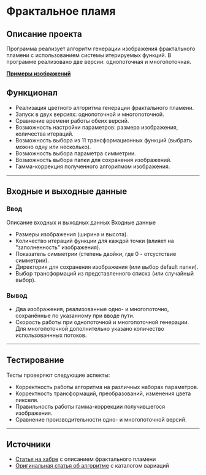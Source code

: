 # Фрактальное пламя

## Описание проекта

Программа реализует алгоритм генерации изображения фрактального пламени с использованием системы итерируемых функций. В программе реализовано две версии: однопоточная и многопоточная.

**[Примеры изображений](IMAGES)**

## Функционал
- Реализация цветного алгоритма генерации фрактального пламени.
- Запуск в двух версиях: однопоточной и многопоточной.
- Сравнение времени работы обеих версий.
- Возможность настройки параметров: размера изображения, количества итераций.
- Возможность выбора из 11 трансформационных функций (выбрать можно одну или несколько).
- Возможность выбора параметра симметрии.
- Возможность выбора папки для сохранения изображений.
- Гамма-коррекция полученного алгоритмом изображения.

***
## Входные и выходные данные

### Ввод
Описание входных и выходных данных
Входные данные
- Размеры изображения (ширина и высота).
- Количество итераций функции для каждой точки (влияет на "заполненность" изображения).
- Показатель симметрии (степень двойки, где 0 - отсустствие симметрии).
- Директория для сохранения изображения (или выбор default папки).
- Выбор трансформаций из представленного списка (или случайный выбор).

### Вывод
- Два изображения, реализованные одно- и многопоточно, сохранённые по указанному при вводе пути.
- Скорость работы при однопоточной и многопоточной генерации. Для многопоточной дополнительно указано количество использованнных потоков.

***
## Тестирование

Тесты проверяют следующие аспекты:
- Корректность работы алгоритма на различных наборах параметров.
- Корректность трансформаций, преобразований, изменения цвета пикселя.
- Правильность работы гамма-коррекции получившегося изображения.
- Сравнение производительности одно- и многопоточной версий.

***
## Источники

* [Статья на хабре](https://habr.com/ru/articles/251537) с описанием фрактального пламени
* [Оригинальная статья об алгоритме](https://flam3.com/flame_draves.pdf) с каталогом вариаций
